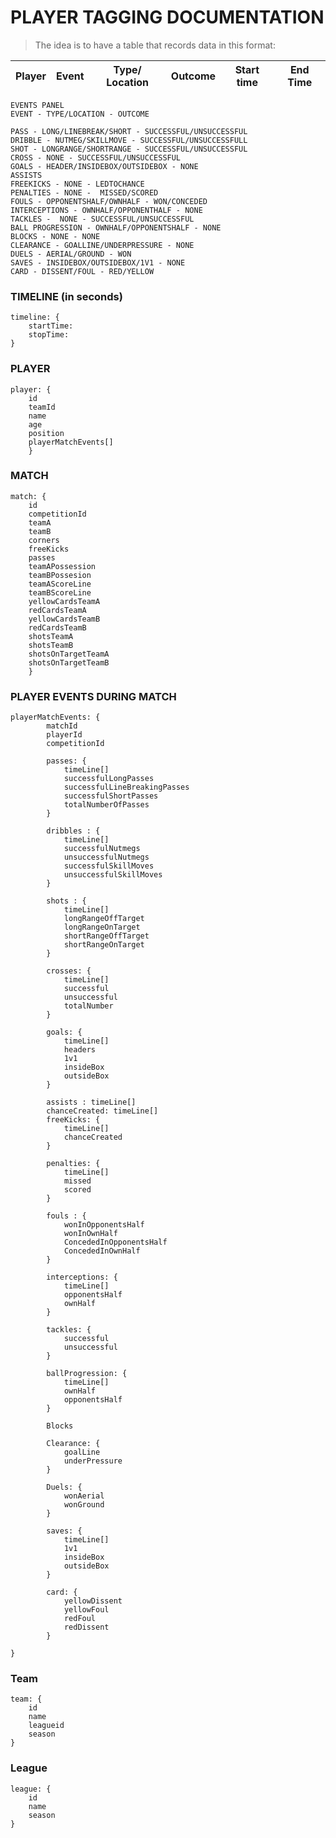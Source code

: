 # PLAYER TAGGING DOCUMENTATION

> The idea is to have a table that records data in this format:

| Player   | Event          | Type/ Location | Outcome | Start time | End Time | 
| -------- | -------------- | -------------- | ------- | ---------- | -------- |


    EVENTS PANEL 
    EVENT - TYPE/LOCATION - OUTCOME

    PASS - LONG/LINEBREAK/SHORT - SUCCESSFUL/UNSUCCESSFUL
    DRIBBLE - NUTMEG/SKILLMOVE - SUCCESSFUL/UNSUCCESSFULL
    SHOT - LONGRANGE/SHORTRANGE - SUCCESSFUL/UNSUCCESSFUL
    CROSS - NONE - SUCCESSFUL/UNSUCCESSFUL
    GOALS - HEADER/INSIDEBOX/OUTSIDEBOX - NONE
    ASSISTS
    FREEKICKS - NONE - LEDTOCHANCE
    PENALTIES - NONE -  MISSED/SCORED
    FOULS - OPPONENTSHALF/OWNHALF - WON/CONCEDED
    INTERCEPTIONS - OWNHALF/OPPONENTHALF - NONE
    TACKLES -  NONE - SUCCESSFUL/UNSUCCESSFUL
    BALL PROGRESSION - OWNHALF/OPPONENTSHALF - NONE
    BLOCKS - NONE - NONE
    CLEARANCE - GOALLINE/UNDERPRESSURE - NONE
    DUELS - AERIAL/GROUND - WON
    SAVES - INSIDEBOX/OUTSIDEBOX/1V1 - NONE
    CARD - DISSENT/FOUL - RED/YELLOW
      
    

### TIMELINE (in seconds)

    timeline: {
        startTime:
        stopTime: 
    }
### PLAYER 

    player: {
        id 
        teamId 
        name 
        age 
        position
        playerMatchEvents[]
        }

### MATCH 
    match: {
        id
        competitionId
        teamA
        teamB 
        corners
        freeKicks
        passes
        teamAPossession
        teamBPossesion
        teamAScoreLine
        teamBScoreLine
        yellowCardsTeamA
        redCardsTeamA
        yellowCardsTeamB
        redCardsTeamB
        shotsTeamA
        shotsTeamB
        shotsOnTargetTeamA
        shotsOnTargetTeamB
        }


### PLAYER EVENTS DURING MATCH
    playerMatchEvents: {
            matchId
            playerId 
            competitionId

            passes: {
                timeLine[]
                successfulLongPasses
                successfulLineBreakingPasses
                successfulShortPasses
                totalNumberOfPasses
            }
            
            dribbles : {
                timeLine[]
                successfulNutmegs
                unsuccessfulNutmegs
                successfulSkillMoves
                unsuccessfulSkillMoves
            }

            shots : {
                timeLine[]
                longRangeOffTarget
                longRangeOnTarget
                shortRangeOffTarget
                shortRangeOnTarget
            }

            crosses: {
                timeLine[]
                successful
                unsuccessful
                totalNumber
            } 

            goals: {
                timeLine[]
                headers
                1v1
                insideBox
                outsideBox
            }

            assists : timeLine[]
            chanceCreated: timeLine[]
            freeKicks: {
                timeLine[] 
                chanceCreated
            }

            penalties: {
                timeLine[]
                missed
                scored
            }

            fouls : {
                wonInOpponentsHalf
                wonInOwnHalf
                ConcededInOpponentsHalf
                ConcededInOwnHalf
            }

            interceptions: {
                timeLine[]
                opponentsHalf
                ownHalf
            }

            tackles: {
                successful 
                unsuccessful 
            }

            ballProgression: {
                timeLine[]
                ownHalf
                opponentsHalf
            }

            Blocks

            Clearance: {
                goalLine
                underPressure
            }

            Duels: {
                wonAerial
                wonGround
            }

            saves: {
                timeLine[]
                1v1
                insideBox
                outsideBox
            }

            card: {
                yellowDissent
                yellowFoul
                redFoul
                redDissent
            }

    }


### Team 

    team: {
        id
        name
        leagueid
        season
    }


### League

    league: {
        id
        name
        season
    }




